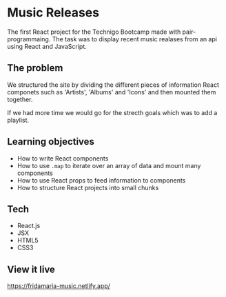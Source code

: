 # Music Releases
The first React project for the Technigo Bootcamp made with pair-programmaing. The task was to display recent music realases from an api using React and JavaScript. 

## The problem

We structured the site by dividing the different pieces of information React componets such as 'Artists', 'Albums' and 'Icons' and then mounted them together. 

If we had more time we would go for the strecth goals which was to add a playlist. 

## Learning objectives

* How to write React components
* How to use `.map` to iterate over an array of data and mount many components
* How to use React props to feed information to components
* How to structure React projects into small chunks

## Tech

* React.js
* JSX
* HTML5
* CSS3


## View it live

https://fridamaria-music.netlify.app/
